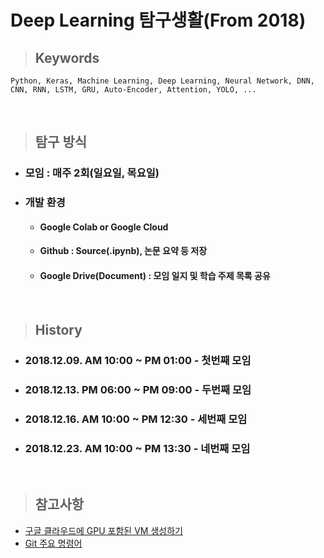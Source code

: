 __Deep Learning 탐구생활(From 2018)__
==================


> ## __Keywords__  
    Python, Keras, Machine Learning, Deep Learning, Neural Network, DNN, CNN, RNN, LSTM, GRU, Auto-Encoder, Attention, YOLO, ...
<br/>

> ## __탐구 방식__
* ### 모임 : 매주 2회(일요일, 목요일)
* ### 개발 환경
  - #### Google Colab or Google Cloud
  - #### Github : Source(.ipynb), 논문 요약 등 저장 
  - #### Google Drive(Document) : 모임 일지 및 학습 주제 목록 공유 
  
<br/>

> ## __History__
* ### 2018.12.09. AM 10:00 ~ PM 01:00 - 첫번째 모임
* ### 2018.12.13. PM 06:00 ~ PM 09:00 - 두번째 모임
* ### 2018.12.16. AM 10:00 ~ PM 12:30 - 세번째 모임
* ### 2018.12.23. AM 10:00 ~ PM 13:30 - 네번째 모임

<br/>

> ## __참고사항__

* [구글 클라우드에 GPU 포함된 VM 생성하기](https://github.com/yoooni6/DL_keras_study2018/blob/master/2018_12_23/How_to_start_Google_Cloud_VM_GPU.md)
* [Git 주요 명령어](https://github.com/yoooni6/DL_keras_study2018/blob/master/2018_12_23/Git_%EC%A3%BC%EC%9A%94%EB%AA%85%EB%A0%B9%EC%96%B4.md)
